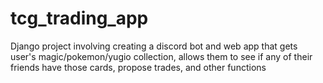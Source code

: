 # tcg_trading_app
Django project involving creating a discord bot and web app that gets user's magic/pokemon/yugio collection, allows them to see if any of their friends have those cards, propose trades, and other functions
